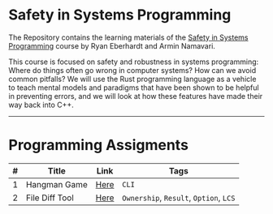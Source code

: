 # Safety in Systems Programming

The Repository contains the learning materials of the [Safety in Systems Programming](https://reberhardt.com/cs110l/spring-2020/) course by Ryan Eberhardt and Armin Namavari.

This course is focused on safety and robustness in systems programming: Where do things often go wrong in computer systems? How can we avoid common pitfalls? We will use the Rust programming language as a vehicle to teach mental models and paradigms that have been shown to be helpful in preventing errors, and we will look at how these features have made their way back into C++.

---

# Programming Assigments

| # | Title | Link | Tags |
| - | - | - | - |
| 1 | Hangman Game     | [Here](week1) | `CLI` |
| 2 |  File Diff Tool   | [Here](week2) | `Ownership`, `Result`, `Option`, `LCS` |
